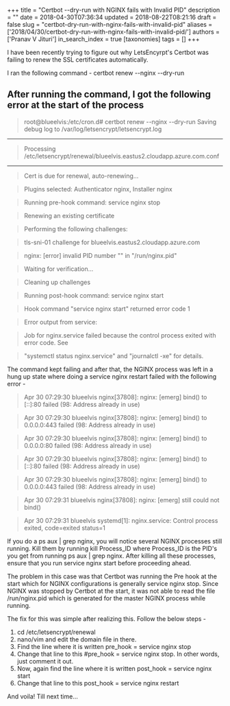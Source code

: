 +++
title = "Certbot --dry-run with NGINX fails with Invalid PID"
description = ""
date = 2018-04-30T07:36:34
updated = 2018-08-22T08:21:16
draft = false
slug = "certbot-dry-run-with-nginx-fails-with-invalid-pid"
aliases = ['2018/04/30/certbot-dry-run-with-nginx-fails-with-invalid-pid/']
authors = ['Pranav V Jituri']
in_search_index = true
[taxonomies]
tags = []
+++


I have been recently trying to figure out why LetsEncyrpt's Certbot was failing
to renew the SSL certificates automatically.

I ran the following command - certbot renew --nginx --dry-run

After running the command, I got the following error at the start of the process
-

> root@blueelvis:/etc/cron.d# certbot renew --nginx --dry-run
Saving debug log to /var/log/letsencrypt/letsencrypt.log


> 
--------------------------------------------------------------------------------


> Processing /etc/letsencrypt/renewal/blueelvis.eastus2.cloudapp.azure.com.conf


> 
--------------------------------------------------------------------------------


> Cert is due for renewal, auto-renewing...


> Plugins selected: Authenticator nginx, Installer nginx


> Running pre-hook command: service nginx stop


> Renewing an existing certificate


> Performing the following challenges:


> tls-sni-01 challenge for blueelvis.eastus2.cloudapp.azure.com


> nginx: [error] invalid PID number "" in "/run/nginx.pid"


> Waiting for verification...


> Cleaning up challenges


> Running post-hook command: service nginx start


> Hook command "service nginx start" returned error code 1


> Error output from service:


> Job for nginx.service failed because the control process exited with error code.
See


> "systemctl status nginx.service" and "journalctl -xe" for details.


The command kept failing and after that, the NGINX process was left in a hung up
state where doing a service nginx restart failed with the following error -

> Apr 30 07:29:30 blueelvis nginx[37808]: nginx: [emerg] bind() to [::]:80 failed
(98: Address already in use)


> Apr 30 07:29:30 blueelvis nginx[37808]: nginx: [emerg] bind() to 0.0.0.0:443
failed (98: Address already in use)


> Apr 30 07:29:30 blueelvis nginx[37808]: nginx: [emerg] bind() to 0.0.0.0:80
failed (98: Address already in use)


> Apr 30 07:29:30 blueelvis nginx[37808]: nginx: [emerg] bind() to [::]:80 failed
(98: Address already in use)


> Apr 30 07:29:30 blueelvis nginx[37808]: nginx: [emerg] bind() to 0.0.0.0:443
failed (98: Address already in use)


> Apr 30 07:29:31 blueelvis nginx[37808]: nginx: [emerg] still could not bind()


> Apr 30 07:29:31 blueelvis systemd[1]: nginx.service: Control process exited,
code=exited status=1


If you do a ps aux | grep nginx, you will notice several NGINX processes still
running. Kill them by running kill Process_ID where Process_ID is the PID's you
get from running ps aux | grep nginx. After killing all these processes, ensure
that you run service nginx start before proceeding ahead.

The problem in this case was that Certbot was running the Pre hook at the start
which for NGINX configurations is generally service nginx stop. Since NGINX was
stopped by Certbot at the start, it was not able to read the file /run/nginx.pid 
which is generated for the master NGINX process while running.

The fix for this was simple after realizing this. Follow the below steps -

 1. cd /etc/letsencrypt/renewal
 2. nano/vim and edit the domain file in there.
 3. Find the line where it is written pre_hook = service nginx stop
 4. Change that line to this #pre_hook = service nginx stop. In other words,
    just comment it out.
 5. Now, again find the line where it is written post_hook = service nginx start
 6. Change that line to this post_hook = service nginx restart

And voila! Till next time...